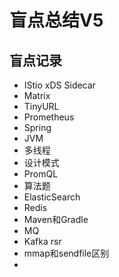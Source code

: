 # 盲点总结V5

## 盲点记录

- IStio xDS Sidecar
- Matrix
- TinyURL
- Prometheus
- Spring
- JVM
- 多线程
- 设计模式
- PromQL
- 算法题
- ElasticSearch
- Redis
- Maven和Gradle
- MQ
- Kafka rsr
- mmap和sendfile区别
- 


